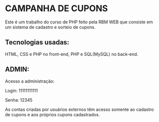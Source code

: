 # CAMPANHA DE CUPONS

Este é um trabalho do curso de PHP feito pela RBM WEB que consiste em um sistema de cadastro e sorteio de cupons.

## Tecnologias usadas:

HTML, CSS e PHP no front-end, PHP e SQL(MySQL) no back-end.

## ADMIN:

Acesso a administração:

Login: 11111111111

Senha: 12345

As contas criadas por usuários externos têm acesso somente ao cadastro de cupons e aos próprios cupons cadastrados.

